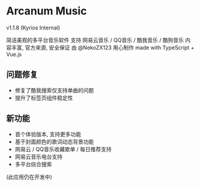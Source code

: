 # Arcanum Music

v1.1.8 (Kyrios Internal)

简洁美观的多平台音乐软件
支持 网易云音乐 / QQ音乐 / 酷我音乐 / 酷狗音乐
内容丰富, 官方来源, 安全保证
由 @NekoZX123 用心制作
made with TypeScript + Vue.js

## 问题修复

- 修复了酷我搜索仅支持单曲的问题
- 提升了标签页组件稳定性

## 新功能

- 首个体验版本, 支持更多功能
- 基于封面颜色的歌词动态背景功能
- 网易云 / QQ音乐收藏歌单 / 每日推荐支持
- 网易云音乐电台支持
- 多平台综合搜索

(此应用仍在开发中)
